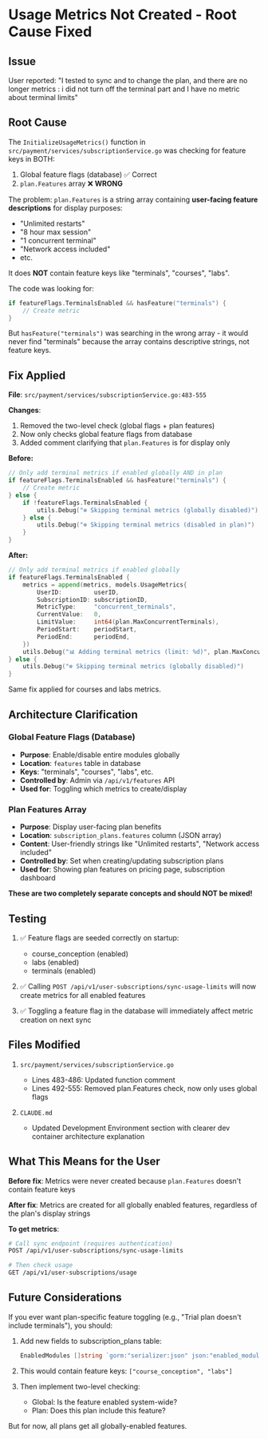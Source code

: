 # Usage Metrics Not Created - Root Cause Fixed

## Issue

User reported: "I tested to sync and to change the plan, and there are no longer metrics : i did not turn off the terminal part and I have no metric about terminal limits"

## Root Cause

The `InitializeUsageMetrics()` function in `src/payment/services/subscriptionService.go` was checking for feature keys in BOTH:
1. Global feature flags (database) ✅ Correct
2. `plan.Features` array ❌ **WRONG**

The problem: `plan.Features` is a string array containing **user-facing feature descriptions** for display purposes:
- "Unlimited restarts"
- "8 hour max session"
- "1 concurrent terminal"
- "Network access included"
- etc.

It does **NOT** contain feature keys like "terminals", "courses", "labs".

The code was looking for:
```go
if featureFlags.TerminalsEnabled && hasFeature("terminals") {
    // Create metric
}
```

But `hasFeature("terminals")` was searching in the wrong array - it would never find "terminals" because the array contains descriptive strings, not feature keys.

## Fix Applied

**File**: `src/payment/services/subscriptionService.go:483-555`

**Changes**:
1. Removed the two-level check (global flags + plan features)
2. Now only checks global feature flags from database
3. Added comment clarifying that `plan.Features` is for display only

**Before:**
```go
// Only add terminal metrics if enabled globally AND in plan
if featureFlags.TerminalsEnabled && hasFeature("terminals") {
    // Create metric
} else {
    if !featureFlags.TerminalsEnabled {
        utils.Debug("⊗ Skipping terminal metrics (globally disabled)")
    } else {
        utils.Debug("⊗ Skipping terminal metrics (disabled in plan)")
    }
}
```

**After:**
```go
// Only add terminal metrics if enabled globally
if featureFlags.TerminalsEnabled {
    metrics = append(metrics, models.UsageMetrics{
        UserID:         userID,
        SubscriptionID: subscriptionID,
        MetricType:     "concurrent_terminals",
        CurrentValue:   0,
        LimitValue:     int64(plan.MaxConcurrentTerminals),
        PeriodStart:    periodStart,
        PeriodEnd:      periodEnd,
    })
    utils.Debug("📊 Adding terminal metrics (limit: %d)", plan.MaxConcurrentTerminals)
} else {
    utils.Debug("⊗ Skipping terminal metrics (globally disabled)")
}
```

Same fix applied for courses and labs metrics.

## Architecture Clarification

### Global Feature Flags (Database)
- **Purpose**: Enable/disable entire modules globally
- **Location**: `features` table in database
- **Keys**: "terminals", "courses", "labs", etc.
- **Controlled by**: Admin via `/api/v1/features` API
- **Used for**: Toggling which metrics to create/display

### Plan Features Array
- **Purpose**: Display user-facing plan benefits
- **Location**: `subscription_plans.features` column (JSON array)
- **Content**: User-friendly strings like "Unlimited restarts", "Network access included"
- **Controlled by**: Set when creating/updating subscription plans
- **Used for**: Showing plan features on pricing page, subscription dashboard

**These are two completely separate concepts and should NOT be mixed!**

## Testing

1. ✅ Feature flags are seeded correctly on startup:
   - course_conception (enabled)
   - labs (enabled)
   - terminals (enabled)

2. ✅ Calling `POST /api/v1/user-subscriptions/sync-usage-limits` will now create metrics for all enabled features

3. ✅ Toggling a feature flag in the database will immediately affect metric creation on next sync

## Files Modified

1. `src/payment/services/subscriptionService.go`
   - Lines 483-486: Updated function comment
   - Lines 492-555: Removed plan.Features check, now only uses global flags

2. `CLAUDE.md`
   - Updated Development Environment section with clearer dev container architecture explanation

## What This Means for the User

**Before fix**: Metrics were never created because `plan.Features` doesn't contain feature keys

**After fix**: Metrics are created for all globally enabled features, regardless of the plan's display strings

**To get metrics**:
```bash
# Call sync endpoint (requires authentication)
POST /api/v1/user-subscriptions/sync-usage-limits

# Then check usage
GET /api/v1/user-subscriptions/usage
```

## Future Considerations

If you ever want plan-specific feature toggling (e.g., "Trial plan doesn't include terminals"), you should:

1. Add new fields to subscription_plans table:
   ```go
   EnabledModules []string `gorm:"serializer:json" json:"enabled_modules"`
   ```

2. This would contain feature keys: `["course_conception", "labs"]`

3. Then implement two-level checking:
   - Global: Is the feature enabled system-wide?
   - Plan: Does this plan include this feature?

But for now, all plans get all globally-enabled features.
